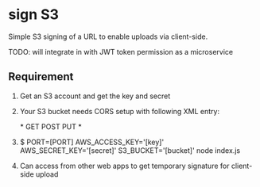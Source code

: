 # sign S3

Simple S3 signing of a URL to enable uploads via client-side.

TODO: will integrate in with JWT token permission as a microservice

## Requirement

1. Get an S3 account and get the key and secret

2. Your S3 bucket needs CORS setup with following XML entry:

    <?xml version="1.0" encoding="UTF-8"?>
    <CORSConfiguration xmlns="http://s3.amazonaws.com/doc/2006-03-01/">
      <CORSRule>
        <AllowedOrigin>*</AllowedOrigin>
        <AllowedMethod>GET</AllowedMethod>
        <AllowedMethod>POST</AllowedMethod>
        <AllowedMethod>PUT</AllowedMethod>
        <AllowedHeader>*</AllowedHeader>
      </CORSRule>
    </CORSConfiguration>

3. $ PORT=[PORT] AWS_ACCESS_KEY='[key]' AWS_SECRET_KEY='[secret]' S3_BUCKET='[bucket]' node index.js

4. Can access from other web apps to get temporary signature for client-side upload
